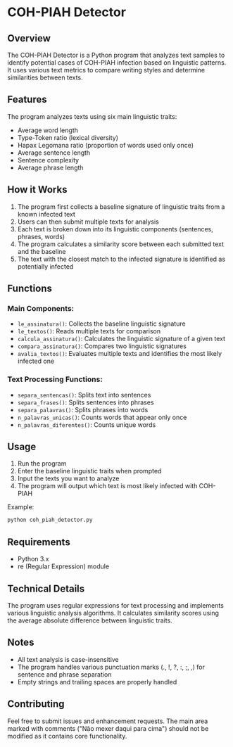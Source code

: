 # COH-PIAH Detector

## Overview
The COH-PIAH Detector is a Python program that analyzes text samples to identify potential cases of COH-PIAH infection based on linguistic patterns. It uses various text metrics to compare writing styles and determine similarities between texts.

## Features
The program analyzes texts using six main linguistic traits:
- Average word length
- Type-Token ratio (lexical diversity)
- Hapax Legomana ratio (proportion of words used only once)
- Average sentence length
- Sentence complexity
- Average phrase length

## How it Works
1. The program first collects a baseline signature of linguistic traits from a known infected text
2. Users can then submit multiple texts for analysis
3. Each text is broken down into its linguistic components (sentences, phrases, words)
4. The program calculates a similarity score between each submitted text and the baseline
5. The text with the closest match to the infected signature is identified as potentially infected

## Functions

### Main Components:
- `le_assinatura()`: Collects the baseline linguistic signature
- `le_textos()`: Reads multiple texts for comparison
- `calcula_assinatura()`: Calculates the linguistic signature of a given text
- `compara_assinatura()`: Compares two linguistic signatures
- `avalia_textos()`: Evaluates multiple texts and identifies the most likely infected one

### Text Processing Functions:
- `separa_sentencas()`: Splits text into sentences
- `separa_frases()`: Splits sentences into phrases
- `separa_palavras()`: Splits phrases into words
- `n_palavras_unicas()`: Counts words that appear only once
- `n_palavras_diferentes()`: Counts unique words

## Usage
1. Run the program
2. Enter the baseline linguistic traits when prompted
3. Input the texts you want to analyze
4. The program will output which text is most likely infected with COH-PIAH

Example:
```python
python coh_piah_detector.py
```

## Requirements
- Python 3.x
- re (Regular Expression) module

## Technical Details
The program uses regular expressions for text processing and implements various linguistic analysis algorithms. It calculates similarity scores using the average absolute difference between linguistic traits.

## Notes
- All text analysis is case-insensitive
- The program handles various punctuation marks (., !, ?, :, ;, ,) for sentence and phrase separation
- Empty strings and trailing spaces are properly handled

## Contributing
Feel free to submit issues and enhancement requests. The main area marked with comments ("Não mexer daqui para cima") should not be modified as it contains core functionality.
